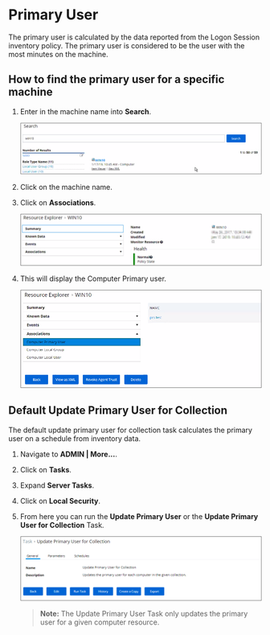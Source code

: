 [title]: # (Primary User)
[tags]: # (primary)
[priority]: # (7001)
# Primary User

The primary user is calculated by the data reported from the Logon Session inventory policy.  The primary user is considered to be the user with the most minutes on the machine.

## How to find the primary user for a specific machine

1. Enter in the machine name into __Search__.

   ![Search](images/primary/pri-1.png)
1. Click on the machine name.
1. Click on __Associations__.

   ![Associations](images/primary/pri-2.png)
1. This will display the Computer Primary user.

   ![Primary user](images/primary/pri-3.png)

## Default Update Primary User for Collection

The default update primary user for collection task calculates the primary user on a schedule from inventory data.

1. Navigate to __ADMIN | More...__.
1. Click on __Tasks__.
1. Expand __Server Tasks__.
1. Click on __Local Security__.
1. From here you can run the __Update Primary User__ or the __Update Primary User for Collection__ Task.

   ![Update Primary User](images/primary/pri-4.png)

   >**Note:** The Update Primary User Task only updates the primary user for a given computer resource.
